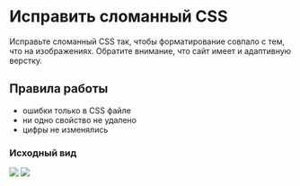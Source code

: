 # Исправить сломанный CSS
Исправьте сломанный CSS так, чтобы форматирование совпало с тем, что на изображениях. Обратите внимание, что сайт имеет и адаптивную верстку.
## Правила работы
* ошибки только в CSS файле
* ни одно свойство не удалено
* цифры не изменялись
### Исходный вид
![](https://github.com/luschenko/fix_css1/blob/master/bcss21.png)
![](https://github.com/luschenko/fix_css1/blob/master/bcss22.png)
